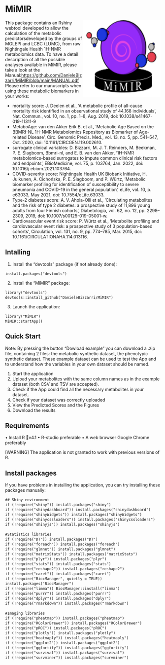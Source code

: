 # MiMIR

<img src="./inst/shinyApp/www/scaled_mimir_logo.svg" width="250" height="250" align="right">

This package contains an Rshiny webtool developed to allow the calculation of the metabolic predictorsdeveloped by the groups of MOLEPI and LCBC (LUMC), from raw Nightingale Health 1H-NMR metabolomics data.
To have a detail description of all the possible analyses available in MiMIR, please take a look at the Manual:https://github.com/DanieleBizzarri/MiMIR/blob/main/MANUAL.pdf
Please refer to our manuscripts when using these metabolic biomarkers in your works:
- mortality score: J. Deelen et al., ‘A metabolic profile of all-cause mortality risk identified in an observational study of 44,168 individuals’, Nat. Commun., vol. 10, no. 1, pp. 1–8, Aug. 2019, doi: 10.1038/s41467-019-11311-9
- MetaboAge: van den Akker Erik B. et al., ‘Metabolic Age Based on the BBMRI-NL 1H-NMR Metabolomics Repository as Biomarker of Age-related Disease’, Circ. Genomic Precis. Med., vol. 13, no. 5, pp. 541–547, Oct. 2020, doi: 10.1161/CIRCGEN.119.002610.
- surrogate clinical variables: D. Bizzarri, M. J. T. Reinders, M. Beekman, P. E. Slagboom, Bbmri-nl, and E. B. van den Akker, ‘1H-NMR metabolomics-based surrogates to impute common clinical risk factors and endpoints’, EBioMedicine, vol. 75, p. 103764, Jan. 2022, doi: 10.1016/j.ebiom.2021.103764.
- COVID-severity score: Nightingale Health UK Biobank Initiative, H. Julkunen, A. Cichońska, P. E. Slagboom, and P. Würtz, ‘Metabolic biomarker profiling for identification of susceptibility to severe pneumonia and COVID-19 in the general population’, eLife, vol. 10, p. e63033, May 2021, doi: 10.7554/eLife.63033.
- Type-2 diabetes score: A. V. Ahola-Olli et al., ‘Circulating metabolites and the risk of type 2 diabetes: a prospective study of 11,896 young adults from four Finnish cohorts’, Diabetologia, vol. 62, no. 12, pp. 2298–2309, 2019, doi: 10.1007/s00125-019-05001-w.
- Cardiovascular event risk score: P. Würtz et al., ‘Metabolite profiling and cardiovascular event risk: a prospective study of 3 population-based cohorts’, Circulation, vol. 131, no. 9, pp. 774–785, Mar. 2015, doi: 10.1161/CIRCULATIONAHA.114.013116.


## Intalling

1.  Install the “devtools” package (if not already done):  

<!-- end list -->

    install.packages("devtools")

2.  Install the “MiMIR” package:

<!-- end list -->

    library("devtools")
    devtools::install_github("DanieleBizzarri/MiMIR")

3.  Launch the application:

<!-- end list -->

    library("MiMIR")
    MiMIR::startApp()

## Quick Start

Note: By pressing the button “Dowload example” you can download a .zip
file, containing 2 files: the metabolic synthetic dataset, the
phenotypic synthetic dataset. These example dataset can be used to test
the App and to understand how the variables in your own dataset should
be named.

1.  Start the application
2.  Upload your metabolites with the same column names as in the example
    dataset (both CSV and TSV are accepted).
3.  Check if the App could find all the necessary metabolites in your
    dataset.
4.  Check if your dataset was correctly uploaded
5.  View the Predicted Scores and the Figures
6.  Download the results

## Requirements

•	Install R		v4.1
•	R-studio		preferable
•	A web browser	Google Chrome preferably

[WARNING] The application is not granted to work with previous versions of R.

## Install packages

If you have problems in installing the application, you can try
installing these packages manually:

    ## Shiny environment
    if (!require("shiny")) install.packages("shiny")
    if (!require("shinydashboard")) install.packages("shinydashboard")
    if (!require("shinyWidgets")) install.packages("shinyWidgets")
    if (!require("shinycssloaders")) install.packages("shinycssloaders")
    if (!require("shinyjs")) install.packages("shinyjs")

    #Statistics libraries
    if (!require("DT")) install.packages("DT")
    if (!require("foreach")) install.packages("foreach")
    if (!require("glmnet")) install.packages("glmnet")
    if (!require("matrixStats")) install.packages("matrixStats")
    if (!require("plyr")) install.packages("plyr")
    if (!require("stats")) install.packages("stats")
    if (!require("reshape2")) install.packages("reshape2")
    if (!require("caret")) install.packages("caret")
    if (!require("BiocManager", quietly = TRUE)) install.packages("BiocManager")
    if (!require("limma")) BiocManager::install("limma")
    if (!require("purrr")) install.packages("purrr")
    if (!require("dplyr")) install.packages("dplyr")
    if (!require("rmarkdown")) install.packages("rmarkdown")

    #Imaging libraries
    if (!require("pheatmap")) install.packages("pheatmap")
    if (!require("RColorBrewer")) install.packages("RColorBrewer")
    if (!require("pROC")) install.packages("pROC")
    if (!require("plotly")) install.packages("plotly")
    if (!require("heatmaply")) install.packages("heatmaply")
    if (!require("ggplot2")) install.packages("ggplot2")
    if (!require("ggfortify")) install.packages("ggfortify")
    if (!require("survival")) install.packages("survival")
    if (!require("survminer")) install.packages("survminer")
